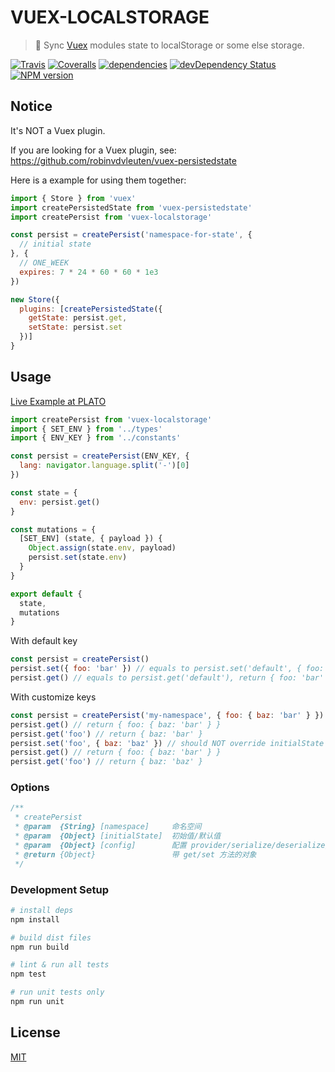 # VUEX-LOCALSTORAGE

> :dvd: Sync [Vuex](https://github.com/vuejs/vuex) modules state to localStorage or some else storage.

[![Travis](https://img.shields.io/travis/crossjs/vuex-localstorage.svg?style=flat-square)](https://travis-ci.org/crossjs/vuex-localstorage)
[![Coveralls](https://img.shields.io/coveralls/crossjs/vuex-localstorage.svg?style=flat-square)](https://coveralls.io/github/crossjs/vuex-localstorage)
[![dependencies](https://david-dm.org/crossjs/vuex-localstorage.svg?style=flat-square)](https://david-dm.org/crossjs/vuex-localstorage)
[![devDependency Status](https://david-dm.org/crossjs/vuex-localstorage/dev-status.svg?style=flat-square)](https://david-dm.org/crossjs/vuex-localstorage?type=dev)
[![NPM version](https://img.shields.io/npm/v/vuex-localstorage.svg?style=flat-square)](https://npmjs.org/package/vuex-localstorage)

## Notice

It's NOT a Vuex plugin.

If you are looking for a Vuex plugin, see: https://github.com/robinvdvleuten/vuex-persistedstate

Here is a example for using them together:

``` js
import { Store } from 'vuex'
import createPersistedState from 'vuex-persistedstate'
import createPersist from 'vuex-localstorage'

const persist = createPersist('namespace-for-state', {
  // initial state
}, {
  // ONE_WEEK
  expires: 7 * 24 * 60 * 60 * 1e3
})

new Store({
  plugins: [createPersistedState({
    getState: persist.get,
    setState: persist.set
  })]
}
```

## Usage

[Live Example at PLATO](https://github.com/crossjs/plato/blob/master/src/store/modules/env.js#L12-L19)

``` js
import createPersist from 'vuex-localstorage'
import { SET_ENV } from '../types'
import { ENV_KEY } from '../constants'

const persist = createPersist(ENV_KEY, {
  lang: navigator.language.split('-')[0]
})

const state = {
  env: persist.get()
}

const mutations = {
  [SET_ENV] (state, { payload }) {
    Object.assign(state.env, payload)
    persist.set(state.env)
  }
}

export default {
  state,
  mutations
}
```

With default key

``` js
const persist = createPersist()
persist.set({ foo: 'bar' }) // equals to persist.set('default', { foo: 'bar' })
persist.get() // equals to persist.get('default'), return { foo: 'bar' }
```

With customize keys

``` js
const persist = createPersist('my-namespace', { foo: { baz: 'bar' } })
persist.get() // return { foo: { baz: 'bar' } }
persist.get('foo') // return { baz: 'bar' }
persist.set('foo', { baz: 'baz' }) // should NOT override initialState
persist.get() // return { foo: { baz: 'bar' } }
persist.get('foo') // return { baz: 'baz' }
```

### Options

``` js
/**
 * createPersist
 * @param  {String} [namespace]     命名空间
 * @param  {Object} [initialState]  初始值/默认值
 * @param  {Object} [config]        配置 provider/serialize/deserialize/expires
 * @return {Object}                 带 get/set 方法的对象
 */
```

### Development Setup

``` bash
# install deps
npm install

# build dist files
npm run build

# lint & run all tests
npm test

# run unit tests only
npm run unit
```

## License

[MIT](http://opensource.org/licenses/MIT)
